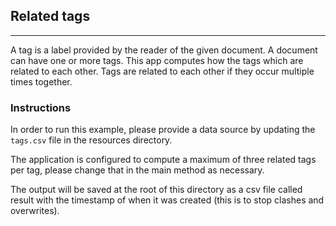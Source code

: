 ## Related tags
---
A tag is a label provided by the reader of the given document. A document can have one or more tags.
This app computes how the tags which are related to each other. Tags are related to each other if they occur multiple times together.


### Instructions
In order to run this example, please provide a data source by updating the `tags.csv` file in the resources directory.

The application is configured to compute a maximum of three related tags per tag, please change that in the main method as necessary.

The output will be saved at the root of this directory as a csv file called result with the timestamp of when it was created (this is to stop clashes and overwrites).
